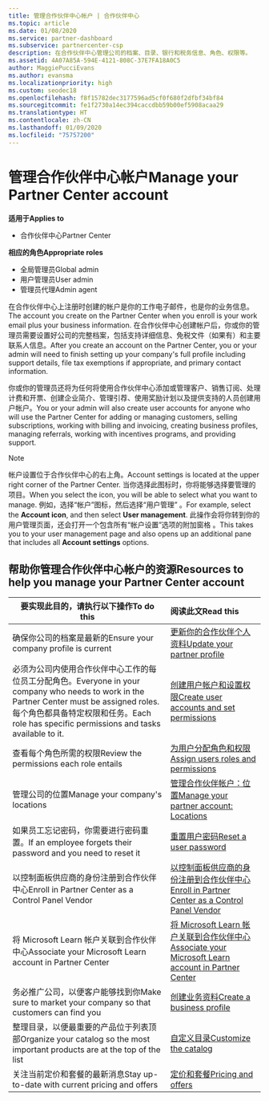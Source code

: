 ```yaml
---
title: 管理合作伙伴中心帐户 | 合作伙伴中心
ms.topic: article
ms.date: 01/08/2020
ms.service: partner-dashboard
ms.subservice: partnercenter-csp
description: 在合作伙伴中心管理公司的档案、目录、银行和税务信息、角色、权限等。
ms.assetid: 4A07A85A-594E-4121-808C-37E7FA18A0C5
author: MaggiePucciEvans
ms.author: evansma
ms.localizationpriority: high
ms.custom: seodec18
ms.openlocfilehash: f8f15782dec3177596ad5cf0f680f2dfbf34bf84
ms.sourcegitcommit: fe1f2730a14ec394caccdbb59b00ef5908acaa29
ms.translationtype: HT
ms.contentlocale: zh-CN
ms.lasthandoff: 01/09/2020
ms.locfileid: "75757200"
---
```

# <a name="manage-your-partner-center-account"></a><span data-ttu-id="ee069-103">管理合作伙伴中心帐户</span><span class="sxs-lookup"><span data-stu-id="ee069-103">Manage your Partner Center account</span></span>

<span data-ttu-id="ee069-104">**适用于**</span><span class="sxs-lookup"><span data-stu-id="ee069-104">**Applies to**</span></span>

-  <span data-ttu-id="ee069-105">合作伙伴中心</span><span class="sxs-lookup"><span data-stu-id="ee069-105">Partner Center</span></span>

<span data-ttu-id="ee069-106">**相应的角色**</span><span class="sxs-lookup"><span data-stu-id="ee069-106">**Appropriate roles**</span></span>
-   <span data-ttu-id="ee069-107">全局管理员</span><span class="sxs-lookup"><span data-stu-id="ee069-107">Global admin</span></span>
-   <span data-ttu-id="ee069-108">用户管理员</span><span class="sxs-lookup"><span data-stu-id="ee069-108">User admin</span></span>
-   <span data-ttu-id="ee069-109">管理员代理</span><span class="sxs-lookup"><span data-stu-id="ee069-109">Admin agent</span></span>

<span data-ttu-id="ee069-110">在合作伙伴中心上注册时创建的帐户是你的工作电子邮件，也是你的业务信息。</span><span class="sxs-lookup"><span data-stu-id="ee069-110">The account you create on the Partner Center when you enroll is your work email plus your business information.</span></span> <span data-ttu-id="ee069-111">在合作伙伴中心创建帐户后，你或你的管理员需要设置好公司的完整档案，包括支持详细信息、免税文件（如果有）和主要联系人信息。</span><span class="sxs-lookup"><span data-stu-id="ee069-111">After you create an account on the Partner Center, you or your admin will need to finish setting up your company's full profile including support details, file tax exemptions if appropriate, and primary contact information.</span></span> 

<span data-ttu-id="ee069-112">你或你的管理员还将为任何将使用合作伙伴中心添加或管理客户、销售订阅、处理计费和开票、创建企业简介、管理引荐、使用奖励计划以及提供支持的人员创建用户帐户。</span><span class="sxs-lookup"><span data-stu-id="ee069-112">You or your admin will also create user accounts for anyone who will use the Partner Center for adding or managing customers, selling subscriptions, working with billing and invoicing, creating business profiles, managing referrals, working with incentives programs, and providing support.</span></span>

>[!NOTE]
><span data-ttu-id="ee069-113">帐户设置位于合作伙伴中心的右上角。</span><span class="sxs-lookup"><span data-stu-id="ee069-113">Account settings is located at the upper right corner of the Partner Center.</span></span> <span data-ttu-id="ee069-114">当你选择此图标时，你将能够选择要管理的项目。</span><span class="sxs-lookup"><span data-stu-id="ee069-114">When you select the icon, you will be able to select what you want to manage.</span></span> <span data-ttu-id="ee069-115">例如，选择“帐户”图标，然后选择“用户管理”   。</span><span class="sxs-lookup"><span data-stu-id="ee069-115">For example, select the **Account icon**, and then select **User management**.</span></span> <span data-ttu-id="ee069-116">此操作会将你转到你的用户管理页面，还会打开一个包含所有“帐户设置”选项的附加窗格  。</span><span class="sxs-lookup"><span data-stu-id="ee069-116">This takes you to your user management page and also opens up an additional pane that includes all **Account settings** options.</span></span>


## <a name="resources-to-help-you-manage-your-partner-center-account"></a><span data-ttu-id="ee069-117">帮助你管理合作伙伴中心帐户的资源</span><span class="sxs-lookup"><span data-stu-id="ee069-117">Resources to help you manage your Partner Center account</span></span>

|<span data-ttu-id="ee069-118">**要实现此目的，请执行以下操作**</span><span class="sxs-lookup"><span data-stu-id="ee069-118">**To do this**</span></span>   |<span data-ttu-id="ee069-119">**阅读此文**</span><span class="sxs-lookup"><span data-stu-id="ee069-119">**Read this**</span></span>   |
|-----------------------|:-----------------------|
|<span data-ttu-id="ee069-120">确保你公司的档案是最新的</span><span class="sxs-lookup"><span data-stu-id="ee069-120">Ensure your company profile is current</span></span>   |[<span data-ttu-id="ee069-121">更新你的合作伙伴个人资料</span><span class="sxs-lookup"><span data-stu-id="ee069-121">Update your partner profile</span></span>](update-your-partner-profile.md)|
|<span data-ttu-id="ee069-122">必须为公司内使用合作伙伴中心工作的每位员工分配角色。</span><span class="sxs-lookup"><span data-stu-id="ee069-122">Everyone in your company who needs to work in the Partner Center must be assigned roles.</span></span> <span data-ttu-id="ee069-123">每个角色都具备特定权限和任务。</span><span class="sxs-lookup"><span data-stu-id="ee069-123">Each role has specific permissions and tasks available to it.</span></span>|[<span data-ttu-id="ee069-124">创建用户帐户和设置权限</span><span class="sxs-lookup"><span data-stu-id="ee069-124">Create user accounts and set permissions</span></span>](create-user-accounts-and-set-permissions.md)|
|<span data-ttu-id="ee069-125">查看每个角色所需的权限</span><span class="sxs-lookup"><span data-stu-id="ee069-125">Review the permissions each role entails</span></span>|[<span data-ttu-id="ee069-126">为用户分配角色和权限</span><span class="sxs-lookup"><span data-stu-id="ee069-126">Assign users roles and permissions</span></span>](permissions-overview.md)
|<span data-ttu-id="ee069-127">管理公司的位置</span><span class="sxs-lookup"><span data-stu-id="ee069-127">Manage your company's locations</span></span>|[<span data-ttu-id="ee069-128">管理合作伙伴帐户：位置</span><span class="sxs-lookup"><span data-stu-id="ee069-128">Manage your partner account: Locations</span></span>](manage-locations.md)
|<span data-ttu-id="ee069-129">如果员工忘记密码，你需要进行密码重置。</span><span class="sxs-lookup"><span data-stu-id="ee069-129">If an employee forgets their password and you need to reset it</span></span>  |[<span data-ttu-id="ee069-130">重置用户密码</span><span class="sxs-lookup"><span data-stu-id="ee069-130">Reset a user password</span></span>](reset-a-user-password.md)|
|<span data-ttu-id="ee069-131">以控制面板供应商的身份注册到合作伙伴中心</span><span class="sxs-lookup"><span data-stu-id="ee069-131">Enroll in Partner Center as a Control Panel Vendor</span></span>|[<span data-ttu-id="ee069-132">以控制面板供应商的身份注册到合作伙伴中心</span><span class="sxs-lookup"><span data-stu-id="ee069-132">Enroll in Partner Center as a Control Panel Vendor</span></span>](enroll-as-cpv.md)|
|<span data-ttu-id="ee069-133">将 Microsoft Learn 帐户关联到合作伙伴中心</span><span class="sxs-lookup"><span data-stu-id="ee069-133">Associate your Microsoft Learn account in Partner Center</span></span>|[<span data-ttu-id="ee069-134">将 Microsoft Learn 帐户关联到合作伙伴中心</span><span class="sxs-lookup"><span data-stu-id="ee069-134">Associate your Microsoft Learn account in Partner Center</span></span>](ms-learn-associate.md)|
|<span data-ttu-id="ee069-135">务必推广公司，以便客户能够找到你</span><span class="sxs-lookup"><span data-stu-id="ee069-135">Make sure to market your company so that customers can find you</span></span>   |[<span data-ttu-id="ee069-136">创建业务资料</span><span class="sxs-lookup"><span data-stu-id="ee069-136">Create a business profile</span></span>](create-a-marketing-profile.md)|
|<span data-ttu-id="ee069-137">整理目录，以便最重要的产品位于列表顶部</span><span class="sxs-lookup"><span data-stu-id="ee069-137">Organize your catalog so the most important products are at the top of the list</span></span>   |[<span data-ttu-id="ee069-138">自定义目录</span><span class="sxs-lookup"><span data-stu-id="ee069-138">Customize the catalog</span></span>](customize-the-catalog.md)|
|<span data-ttu-id="ee069-139">关注当前定价和套餐的最新消息</span><span class="sxs-lookup"><span data-stu-id="ee069-139">Stay up-to-date with current pricing and offers</span></span>   |[<span data-ttu-id="ee069-140">定价和套餐</span><span class="sxs-lookup"><span data-stu-id="ee069-140">Pricing and offers</span></span>](pricing-and-offers.md)|













 

 



